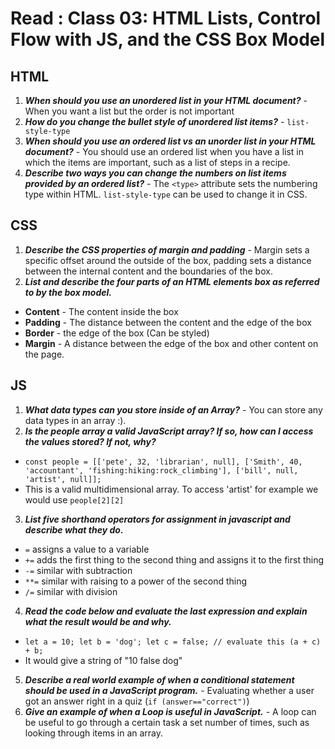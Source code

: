 # Read : Class 03: HTML Lists, Control Flow with JS, and the CSS Box Model

## HTML

1. **_When should you use an unordered list in your HTML document?_** - When you want a list but the order is not important
2. **_How do you change the bullet style of unordered list items?_** - `list-style-type`
3. **_When should you use an ordered list vs an unorder list in your HTML document?_** - You should use an ordered list when you have a list in which the items are important, such as a list of steps in a recipe.
4. **_Describe two ways you can change the numbers on list items provided by an ordered list?_** - The `<type>` attribute sets the numbering type within HTML. `list-style-type` can be used to change it in CSS.

## CSS

1. **_Describe the CSS properties of margin and padding_** - Margin sets a specific offset around the outside of the box, padding sets a distance between the internal content and the boundaries of the box.
2. **_List and describe the four parts of an HTML elements box as referred to by the box model._**

- **Content** - The content inside the box
- **Padding** - The distance between the content and the edge of the box
- **Border** - the edge of the box (Can be styled)
- **Margin** - A distance between the edge of the box and other content on the page.

## JS

1. **_What data types can you store inside of an Array?_** - You can store any data types in an array :\).
2. **_Is the people array a valid JavaScript array? If so, how can I access the values stored? If not, why?_**

- `const people = [['pete', 32, 'librarian', null], ['Smith', 40, 'accountant', 'fishing:hiking:rock_climbing'], ['bill', null, 'artist', null]];`
- This is a valid multidimensional array. To access 'artist' for example we would use `people[2][2]`

3. **_List five shorthand operators for assignment in javascript and describe what they do._**

- `=` assigns a value to a variable
- `+=` adds the first thing to the second thing and assigns it to the first thing
- `-=` similar with subtraction
- `**=` similar with raising to a power of the second thing
- `/=` similar with division

4. **_Read the code below and evaluate the last expression and explain what the result would be and why._**

- `let a = 10; let b = 'dog'; let c = false; // evaluate this (a + c) + b;`
- It would give a string of "10 false dog"

5. **_Describe a real world example of when a conditional statement should be used in a JavaScript program._** - Evaluating whether a user got an answer right in a quiz (`if (answer=="correct")`)
6. **_Give an example of when a Loop is useful in JavaScript._** - A loop can be useful to go through a certain task a set number of times, such as looking through items in an array.
